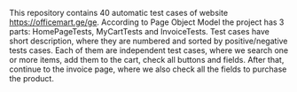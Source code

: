 This repository contains 40 automatic test cases of website https://officemart.ge/ge. According to Page Object Model the project has 3 parts: HomePageTests, MyCartTests and InvoiceTests. Test cases have short description, where they are numbered and sorted by positive/negative tests cases. Each of them are independent test cases, where we search one or more items, add them to the cart, check all buttons and fields. After that, continue to the invoice page, where we also check all the fields to purchase the product.